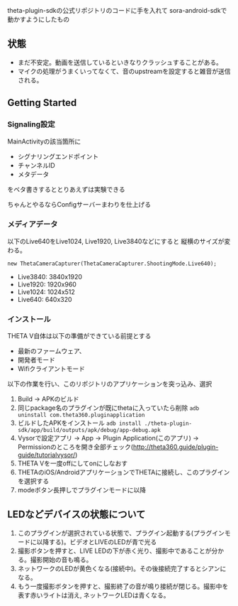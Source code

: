 
theta-plugin-sdkの公式リポジトリのコードに手を入れて
sora-android-sdkで動かすようにしたもの

## 状態

- まだ不安定。動画を送信しているといきなりクラッシュすることがある。
- マイクの処理がうまくいってなくて、音のupstreamを設定すると雑音が送信される。

## Getting Started

### Signaling設定

MainActivityの該当箇所に

- シグナリングエンドポイント
- チャンネルID
- メタデータ

をベタ書きするととりあえずは実験できる

ちゃんとやるならConfigサーバーまわりを仕上げる

### メディアデータ

以下のLive640をLive1024, Live1920, Live3840などにすると
縦横のサイズが変わる。

```
new ThetaCameraCapturer(ThetaCameraCapturer.ShootingMode.Live640);
```

- Live3840: 3840x1920
- Live1920: 1920x960
- Live1024: 1024x512
- Live640:  640x320


### インストール

THETA V自体は以下の準備ができている前提とする

- 最新のファームウェア、
- 開発者モード
- Wifiクライアントモード

以下の作業を行い、このリポジトリのアプリケーションを突っ込み、選択

1. Build -> APKのビルド
2. 同じpackage名のプラグインが既にthetaに入っていたら削除 `adb uninstall com.theta360.pluginapplication`
3. ビルドしたAPKをインストール `adb install ./theta-plugin-sdk/app/build/outputs/apk/debug/app-debug.apk`
4. Vysorで設定アプリ -> App -> Plugin Application(このアプリ) -> Permissionのところを開き全部チェック(http://theta360.guide/plugin-guide/tutorialvysor/)
5. THETA Vを一度offにしてonにしなおす
6. THETAのiOS/AndroidアプリケーションでTHETAに接続し、このプラグインを選択する
7. modeボタン長押しでプラグインモードに以降

## LEDなどデバイスの状態について

1. このプラグインが選択されている状態で、プラグイン起動する(プラグインモードに以降する)。ビデオとLIVEのLEDが青で光る
2. 撮影ボタンを押すと、LIVE LEDの下が赤く光り、撮影中であることが分かる。撮影開始の音も鳴る。
3.  ネットワークのLEDが黄色くなる(接続中)。その後接続完了するとシアンになる。
4. もう一度撮影ボタンを押すと、撮影終了の音が鳴り接続が閉じる。撮影中を表す赤いライトは消え, ネットワークLEDは青くなる。

